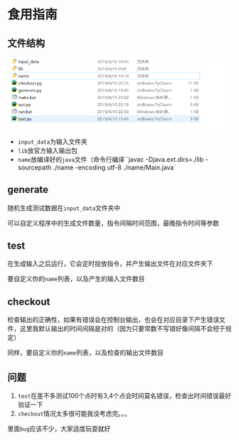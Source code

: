 # 食用指南

## 文件结构

![](https://github.com/fjhzhixi/OO_test_elevator/blob/master/img/files.png)

* `input_data`为输入文件夹
* `lib`放官方输入输出包
* `name`放编译好的`java`文件（命令行编译``javac -Djava.ext.dirs=./lib -sourcepath ./name -encoding utf-8 ./name/Main.java`

## generate

随机生成测试数据在`input_data`文件夹中

可以自定义程序中的生成文件数量，指令间隔时间范围，最晚指令时间等参数

## test

在生成输入之后运行，它会定时投放指令，并产生输出文件在对应文件夹下

要自定义你的`name`列表，以及产生的输入文件数目

## checkout

检查输出的正确性，如果有错误会在控制台输出，也会在对应目录下产生错误文件，这里我默认输出的时间间隔是对的（因为只要常数不写错好像间隔不会短于规定）

同样，要自定义你的`name`列表，以及检查的输出文件数目

## 问题

1. `test`在差不多测试100个点时有3,4个点会时间莫名错误，检查出时间错误最好验证一下
2. `checkout`情况太多很可能我没考虑完。。。

里面`bug`应该不少，大家适度玩耍就好
